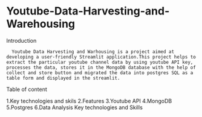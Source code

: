 # Youtube-Data-Harvesting-and-Warehousing
Introduction

      Youtube Data Harvesting and Warhousing is a project aimed at developing a user-friendly Streamlit application.This project helps to extract the particular youtube channel data by using youtube API key, processes the data, stores it in the MongoDB database with the help of collect and store button and migrated the data into postgres SQL as a table form and displayed in the streamlit. 

Table of content

  1.Key technologies and skils
  2.Features
  3.Youtube API
  4.MongoDB
  5.Postgres
  6.Data Analysis
Key technologies and Skills

  
